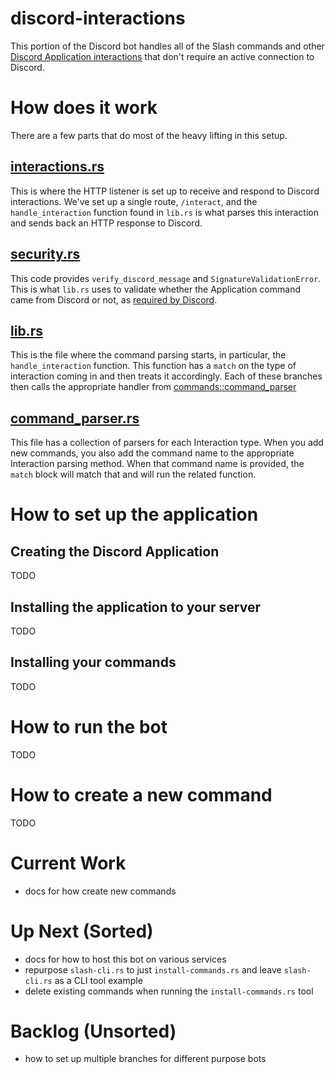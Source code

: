 # discord-interactions
This portion of the Discord bot handles all of the Slash commands and other [Discord Application interactions](https://discord.com/developers/docs/interactions/application-commands) that don't require an active connection to Discord.

# How does it work
There are a few parts that do most of the heavy lifting in this setup.

## [interactions.rs](src/bin/interactions.rs)
This is where the HTTP listener is set up to receive and respond to Discord interactions. We've set up a single route, `/interact`, and the `handle_interaction` function found in `lib.rs` is what parses this interaction and sends back an HTTP response to Discord.

## [security.rs](src/security.rs)
This code provides `verify_discord_message` and `SignatureValidationError`. This is what `lib.rs` uses to validate whether the Application command came from Discord or not, as [required by Discord](https://discord.com/developers/docs/interactions/receiving-and-responding#security-and-authorization).

## [lib.rs](src/lib.rs)
This is the file where the command parsing starts, in particular, the `handle_interaction` function. This function has a `match` on the type of interaction coming in and then treats it accordingly. Each of these branches then calls the appropriate handler from [commands::command_parser](discordbot-rust/discord-interactions/src/commands/command_parser.rs)

## [command_parser.rs](src/commands/command_parser.rs)
This file has a collection of parsers for each Interaction type. When you add new commands, you also add the command name to the appropriate Interaction parsing method. When that command name is provided, the `match` block will match that and will run the related function.

# How to set up the application
## Creating the Discord Application
TODO

## Installing the application to your server
TODO

## Installing your commands
TODO

# How to run the bot
TODO

# How to create a new command
TODO

# Current Work
* docs for how create new commands

# Up Next (Sorted)
* docs for how to host this bot on various services
* repurpose `slash-cli.rs` to just `install-commands.rs` and leave `slash-cli.rs` as a CLI tool example
* delete existing commands when running the `install-commands.rs` tool

# Backlog (Unsorted)
* how to set up multiple branches for different purpose bots
